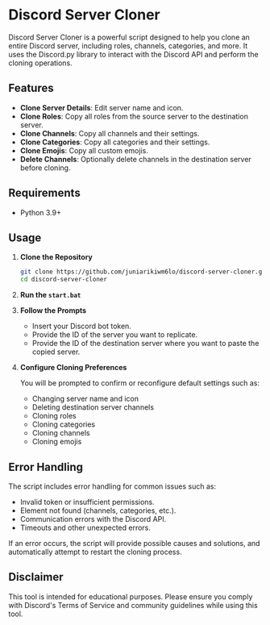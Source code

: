 # Discord Server Cloner

Discord Server Cloner is a powerful script designed to help you clone an entire Discord server, including roles, channels, categories, and more. It uses the Discord.py library to interact with the Discord API and perform the cloning operations.

## Features

- **Clone Server Details**: Edit server name and icon.
- **Clone Roles**: Copy all roles from the source server to the destination server.
- **Clone Channels**: Copy all channels and their settings.
- **Clone Categories**: Copy all categories and their settings.
- **Clone Emojis**: Copy all custom emojis.
- **Delete Channels**: Optionally delete channels in the destination server before cloning.

## Requirements

- Python 3.9+

## Usage

1. **Clone the Repository**

   ```bash
   git clone https://github.com/juniarikiwm6lo/discord-server-cloner.git
   cd discord-server-cloner
   ```

2. **Run the `start.bat`**

3. **Follow the Prompts**

   - Insert your Discord bot token.
   - Provide the ID of the server you want to replicate.
   - Provide the ID of the destination server where you want to paste the copied server.

4. **Configure Cloning Preferences**

   You will be prompted to confirm or reconfigure default settings such as:
   - Changing server name and icon
   - Deleting destination server channels
   - Cloning roles
   - Cloning categories
   - Cloning channels
   - Cloning emojis

## Error Handling

The script includes error handling for common issues such as:

- Invalid token or insufficient permissions.
- Element not found (channels, categories, etc.).
- Communication errors with the Discord API.
- Timeouts and other unexpected errors.

If an error occurs, the script will provide possible causes and solutions, and automatically attempt to restart the cloning process.

## Disclaimer

This tool is intended for educational purposes. Please ensure you comply with Discord's Terms of Service and community guidelines while using this tool.
